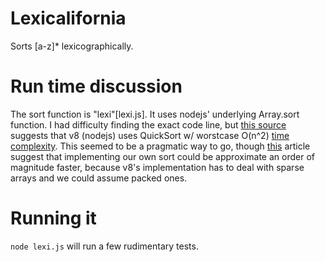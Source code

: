 # Lexicalifornia
Sorts [a-z]* lexicographically.

# Run time discussion
The sort function is "lexi"[lexi.js]. It uses nodejs' underlying Array.sort function.
I had difficulty finding the exact code line, but
[this source](http://blog.rodneyrehm.de/archives/14-Sorting-Were-Doing-It-Wrong.html)
suggests that v8 (nodejs) uses QuickSort w/ worstcase O(n^2)
[time complexity](https://en.wikipedia.org/wiki/Quicksort).
This seemed to be a pragmatic way to go, though
[this](http://blog.mgechev.com/2012/11/24/javascript-sorting-performance-quicksort-v8/)
article suggest that implementing our own sort could be approximate an order of
magnitude faster, because v8's implementation has to deal with sparse arrays and
we could assume packed ones.

# Running it
`node lexi.js` will run a few rudimentary tests.

